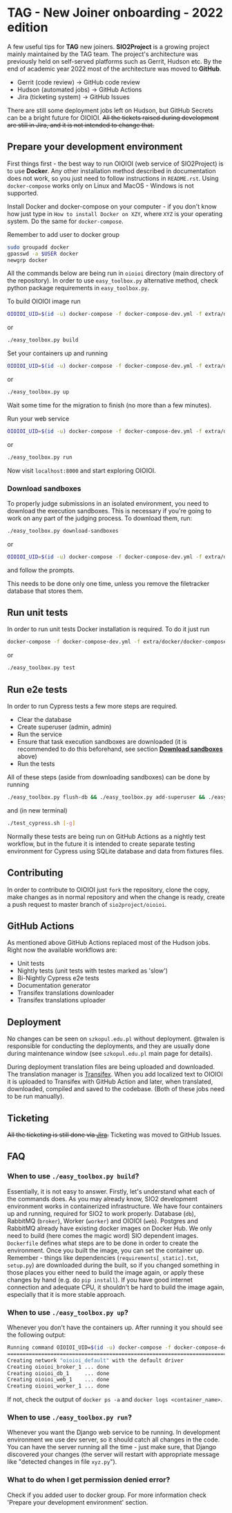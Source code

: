 # TAG - New Joiner onboarding - 2022 edition
A few useful tips for **TAG** new joiners. **SIO2Project** is a growing project mainly maintained by the TAG team.
The project's architecture was previously held on self-served platforms such as Gerrit, Hudson etc.
By the end of academic year 2022 most of the architecture was moved to **GitHub**.

* Gerrit (code review) -> GitHub code review
* Hudson (automated jobs) -> GitHub Actions
* Jira (ticketing system) -> GitHub Issues

There are still some deployment jobs left on Hudson, but GitHub Secrets can be a bright future for OIOIOI.
~~All the tickets raised during development are still in Jira, and it is not intended to change that.~~

## Prepare your development environment
First things first - the best way to run OIOIOI (web service of SIO2Project) is to use **Docker**.
Any other installation method described in documentation does not work, so you just need to follow
instructions in `README.rst`. Using `docker-compose` works only on Linux and MacOS - Windows is not supported.

Install Docker and docker-compose on your computer - if you don't know how just type in `How to install Docker on XZY`,
where `XYZ` is your operating system. Do the same for `docker-compose`.

Remember to add user to docker group
```bash
sudo groupadd docker
gpasswd -a $USER docker
newgrp docker
```

All the commands below are being run in `oioioi` directory (main directory of the repository).
In order to use `easy_toolbox.py` alternative method, check python package requirements in `easy_toolbox.py`.

To build OIOIOI image run
```bash
OIOIOI_UID=$(id -u) docker-compose -f docker-compose-dev.yml -f extra/docker/docker-compose-dev-noserver.yml build
```
or
```bash
./easy_toolbox.py build
```

Set your containers up and running
```bash
OIOIOI_UID=$(id -u) docker-compose -f docker-compose-dev.yml -f extra/docker/docker-compose-dev-noserver.yml up -d
```
or
```bash
./easy_toolbox.py up
```

Wait some time for the migration to finish (no more than a few minutes).

Run your web service
```bash
OIOIOI_UID=$(id -u) docker-compose -f docker-compose-dev.yml -f extra/docker/docker-compose-dev-noserver.yml exec web ./manage.py runserver 0.0.0.0:8000
```
or
```bash
./easy_toolbox.py run
```

Now visit `localhost:8000` and start exploring OIOIOI.

### Download sandboxes

To properly judge submissions in an isolated environment, you need to download the execution sandboxes.
This is necessary if you're going to work on any part of the judging process.
To download them, run:

```bash
./easy_toolbox.py download-sandboxes
```
or
```bash
OIOIOI_UID=$(id -u) docker-compose -f docker-compose-dev.yml -f extra/docker/docker-compose-dev-noserver.yml exec web ./manage.py download_sandboxes
```
and follow the prompts.

This needs to be done only one time, unless you remove the filetracker database that stores them.

## Run unit tests
In order to run unit tests Docker installation is required.
To do it just run
```bash
docker-compose -f docker-compose-dev.yml -f extra/docker/docker-compose-dev-noserver.yml exec "web" ../oioioi/test.sh
```
or
```bash
./easy_toolbox.py test
```

## Run e2e tests
In order to run Cypress tests a few more steps are required.
- Clear the database
- Create superuser (admin, admin)
- Run the service
- Ensure that task execution sandboxes are downloaded (it is recommended to do this beforehand, see section [**Download sandboxes**](#download-sandboxes) above)
- Run the tests

All of these steps (aside from downloading sandboxes) can be done by running
```bash
./easy_toolbox.py flush-db && ./easy_toolbox.py add-superuser && ./easy_toolbox.py cypress-apply-settings && ./easy_toolbox.py run
```
and (in new terminal)
```bash
./test_cypress.sh [-g]
```

Normally these tests are being run on GitHub Actions as a nightly test workflow, but in the future it is intended
to create separate testing environment for Cypress using SQLite database and data from fixtures files.

## Contributing
In order to contribute to OIOIOI just `fork` the repository, clone the copy, make changes as in normal repository
and when the change is ready, create a push request to master branch of `sio2project/oioioi`.

## GitHub Actions
As mentioned above GitHub Actions replaced most of the Hudson jobs. Right now the available workflows are:
- Unit tests
- Nightly tests (unit tests with testes marked as 'slow')
- Bi-Nightly Cypress e2e tests
- Documentation generator
- Transifex translations downloader
- Transifex translations uploader

## Deployment
No changes can be seen on `szkopul.edu.pl` without deployment.
@twalen is responsible for conducting the deployments, and they are usually done during
maintenance window (see `szkopul.edu.pl` main page for details).

During deployment translation files are being uploaded and downloaded. The translation manager is
[Transifex](https://www.transifex.com/sio2project/sio2project/dashboard/). When you add localized text
to OIOIOI it is uploaded to Transifex with GitHub Action and later, when translated, downloaded,
compiled and saved to the codebase. (Both of these jobs need to be run manually).

## Ticketing
~~All the ticketing is still done via [Jira](https://jira.sio2project.mimuw.edu.pl/).~~
Ticketing was moved to GitHub Issues.

## FAQ

### When to use `./easy_toolbox.py build`?
Essentially, it is not easy to answer.
Firstly, let's understand what each of the commands does.
As you may already know, SIO2 development environment works in containerized infrastructure.
We have four containers up and running, required for SIO2 to work properly.
Database (`db`), RabbitMQ (`broker`), Worker (`worker`) and OIOIOI (`web`).
Postgres and RabbitMQ already have existing docker images on Docker Hub.
We only need to build (here comes the magic word) SIO dependent images.
`Dockerfile` defines what steps are to be done in order to create the environment.
Once you built the image, you can set the container up.
Remember - things like dependencies (`requirements[_static].txt`, `setup.py`) are downloaded during the built,
so if you changed something in those places you either need to build the image again,
or apply these changes by hand (e.g. do `pip install`).
If you have good internet connection and adequate CPU, it shouldn't be hard to build the image again,
especially that it is more stable approach.

### When to use `./easy_toolbox.py up`?
Whenever you don't have the containers up.
After running it you should see the following output:
```bash
Running command OIOIOI_UID=$(id -u) docker-compose -f docker-compose-dev.yml -f extra/docker/docker-compose-dev-noserver.yml up -d
===================================================================================================================================
Creating network "oioioi_default" with the default driver
Creating oioioi_broker_1 ... done
Creating oioioi_db_1     ... done
Creating oioioi_web_1    ... done
Creating oioioi_worker_1 ... done
```
If not, check the output of `docker ps -a` and `docker logs <container_name>`.

### When to use `./easy_toolbox.py run`?
Whenever you want the Django web service to be running.
In development environment we use dev server, so it should catch all changes in the code.
You can have the server running all the time - just make sure,
that Django discovered your changes
(the server will restart with appropriate message like "detected changes in file `xyz.py`").

### What to do when I get permission denied error?
Check if you added user to docker group.
For more information check 'Prepare your development environment' section.
